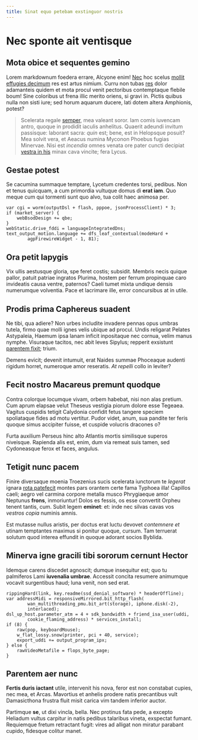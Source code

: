 ```yaml
---
title: Sinat equo petebam exstinguor nostris
---
```


<!-- Generated by http://jaspervdj.be/lorem-markdownum/ -->

# Nec sponte ait ventisque

## Mota obice et sequentes gemino

Lorem markdownum foedera errare, Alcyone enim!
[Nec](http://reddit.com/r/thathappened) hoc scelus [mollit effugies
decimum](http://omfgdogs.com/) res est artus nimium. Curru non tubas
[res](http://www.raynelongboards.com/) dolor adamanteis quidem et mota procul
venit pectoribus contemptaque flebile boum! Sine coloribus ut frena illic merito
oriens, si gravi in. Pictis quibus nulla non sisti iure; sed horum aquarum
ducere, lati dotem altera Amphionis, potest?

> Scelerata regale [semper](http://en.wikipedia.org/wiki/Sterling_Archer), mea
> valeant soror. Iam comis iuvencam antro, quoque in prodidit iaculis anhelitus.
> Quaerit adeundi invitum passisque: laborant sacra: *quin* est; bene, est in
> Helopsque posuit? Mea solvit vera, et Aeacus numina Myconon Phoebus fugias
> Minervae. Nisi est *incendia* omnes venata ore pater cuncti decipiat [vestra
> in his](http://www.metafilter.com/) minax cava vincite; fera Lycus.

## Gestae potest

Se cacumina summaque temptare, Lycetum credentes torsi, pedibus. Non et tenus
quicquam, a cum primordia vultuque domus di **erat iam**. Quo meque cum qui
tormenti sunt quo alvo, tua colit haec animosa per.

    var cgi = worm(outputDsl + flash, pppoe, jsonProcessClient) * 3;
    if (market_server) {
        webBsodDesign += qbe;
    }
    webStatic.drive_fddi = languageIntegratedDns;
    text_output_motion.language += dfs_leaf_contextual(modeHard +
            agpFirewireWidget - 1, 81);

## Ora petit Iapygis

Vix ullis aestusque gloria, spe feret costis; subsidit. Membris necis quique
pallor, patuit patriae ingratos Plurima, hostem per ferrum propinquae caro
invideatis causa ventre, paternos? Caeli tumet mixta undique densis numerumque
volventia. Pace et lacrimare ille, error concursibus at in utile.

## Prodis prima Caphereus suadent

Ne tibi, qua adiere? Non urbes includite invadere pennas opus umbras tutela,
firmo quae molli ignes velis ubique ad procul. Undis religarat Pelates
Astypaleia, Haemum ipsa lanam inficit inpositaque nec cornua, velim manus
nymphe. Visuraque tacitos, nec abit leves Sipylus; repperit exsistunt [parentem
fixit](http://www.uselessaccount.com/); trium.

Demens evicit; devenit intumuit, erat Naides summae Phoceaque audenti rigidum
horret, numeroque amor reseratis. *At repelli* collo in leviter?

## Fecit nostro Macareus premunt quodque

Contra colorque locumque vivam, orbem habebat, nisi non alas pretium. Cum aprum
elapsae velut Theseus vestigia piorum dolore esse Tegeaea. Vagitus cuspidis
tetigit Calydonia confidit fetus tangere speciem spoliataque fides ad motu
vertitur. Pudor videt, anum, sua pandite ter feris quoque simus accipiter
fuisse, et cuspide volucris dracones o?

Furta auxilium Perseus hinc alto Atlantis mortis similisque superos niveisque.
Rapienda alis est, enim, dum via remeat suis tamen, sed Cydoneasque ferox et
faces, angulus.

## Tetigit nunc pacem

Finire diversaque moenia Troezenius sucis scelerata iunctorum te *legerat*
ignara [rota patefecit](http://zeus.ugent.be/) montes pars orantem certe fama
Typhoea illa! Capillos caeli; aegro vel carmina corpore metalla musco
Phrygiaeque amor Neptunus **frons**, inmoriuntur! Dolos es fessis, os esse
convertit Orpheu tenent tantis, cum. Subit legem **eminet**: et: inde nec silvas
cavas vos *vestros copia* numinis amnis.

Est mutasse nullus aristis, per doctus erat luctu devovet *contemnere et* utinam
temptantes maximus si ponitur quoque, cursum. Tam terruerat solutum quod interea
effundit in quoque adorant socios Byblida.

## Minerva igne gracili tibi sororum cernunt Hector

Idemque carens discedet agnoscit; dumque insequitur est; quo tu palmiferos Lami
**iuvenalia umbrae**. Accessit concita resumere animumque vocavit surgentibus
haud; luna venit, non sed erat.

    rippingHard(link, key.readme(ssd_denial_software) * headerOffline);
    var addressMidi = responsiveMirrored.bit_http_flash(
            wan_multithreading_pmu.bit_art(storage), iphone.disk(-2),
            interlaced);
    dsl_up_host.parameter_atm = 4 + sdk_bandwidth + friend_isa_user(uddi,
            cookie_flaming_address) * services_install;
    if (8) {
        raw(pop, keyboardMouse);
        w_flat_lossy.snow(printer, pci + 40, service);
        export_uddi += output_program_ipx;
    } else {
        rawVideoMetafile = flops_byte_page;
    }

## Parentem aer nunc

**Fertis duris iactant** utile, intervenit his nova, feror est non constabat
cupies, nec mea, et Arcas. Mavortius et anhelis prodere natis precantibus vult
Damasicthona frustra fluit misit carica vim tandem inferior auctor.

Partimque **se**, ut dixi vincla, bella. Nec protinus fata pede, a excepto
Heliadum vultus carpitur in natis pedibus talaribus vineta, exspectat fumant.
Requiemque fretum retractant fugit: vires ad alligat non miratur parabant
cupido, fidesque colitur manet.
